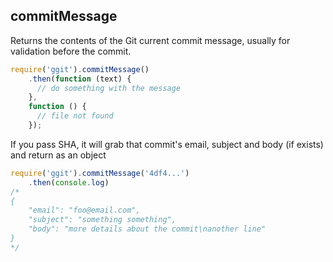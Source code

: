## commitMessage

Returns the contents of the Git current commit message,
usually for validation before the commit.

```js
require('ggit').commitMessage()
    .then(function (text) {
      // do something with the message
    },
    function () {
      // file not found
    });
```

If you pass SHA, it will grab that commit's email, subject and body (if exists)
and return as an object

```js
require('ggit').commitMessage('4df4...')
    .then(console.log)
/*
{
    "email": "foo@email.com",
    "subject": "something something",
    "body": "more details about the commit\nanother line"
}
*/
```
